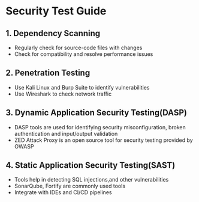 # Security Test Guide

## 1. Dependency Scanning
- Regularly check for source-code files with changes
- Check for compatibility and resolve performance issues

## 2. Penetration Testing
- Use Kali Linux and Burp Suite to identify vulnerabilities
- Use Wireshark to check network traffic

## 3. Dynamic Application Security Testing(DASP)
- DASP tools are used for identifying security misconfiguration, broken authentication and input/output validation
- ZED Attack Proxy is an open source tool for security testing provided by OWASP

## 4. Static Application Security Testing(SAST)
- Tools help in detecting SQL injections,and other vulnerabilities
- SonarQube, Fortify are commonly used tools
- Integrate with IDEs and CI/CD pipelines
